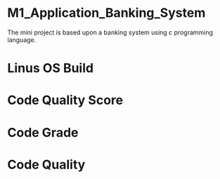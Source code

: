# M1_Application_Banking_System
The mini project is based upon a banking system using c programming language.

# Linus OS Build




# Code Quality Score




# Code Grade




# Code Quality
